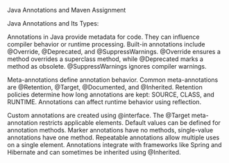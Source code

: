 Java Annotations and Maven Assignment

Java Annotations and Its Types:

Annotations in Java provide metadata for code. They can influence compiler behavior or runtime processing. Built-in annotations include @Override, @Deprecated, and @SuppressWarnings. @Override ensures a method overrides a superclass method, while @Deprecated marks a method as obsolete. @SuppressWarnings ignores compiler warnings.

Meta-annotations define annotation behavior. Common meta-annotations are @Retention, @Target, @Documented, and @Inherited. Retention policies determine how long annotations are kept: SOURCE, CLASS, and RUNTIME. Annotations can affect runtime behavior using reflection.

Custom annotations are created using @interface. The @Target meta-annotation restricts applicable elements. Default values can be defined for annotation methods. Marker annotations have no methods, single-value annotations have one method. Repeatable annotations allow multiple uses on a single element. Annotations integrate with frameworks like Spring and Hibernate and can sometimes be inherited using @Inherited.
